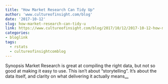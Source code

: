 ```yaml
---
title: "How Market Research Can Tidy Up"
author: 'www.cultureofinsight.com/blog'
date: '2017-10-12'
slug: how-market-research-can-tidy-u
link: https://www.cultureofinsight.com/blog/2017/10/12/2017-10-12-how-market-research-can-tidy-up/
categories:
- bloglink
tags:
  - rstats
  - cultureofinsightcomblog
---
```


Synopsis Market Research is great at compiling the right data, but not so good at making it easy to use. This isn’t about “storytelling”. It’s about the data itself, and clarity on what delivering it actually means[... <i class="fas fa-external-link-alt"></i>](https://www.cultureofinsight.com/blog/2017/10/12/2017-10-12-how-market-research-can-tidy-up/)

